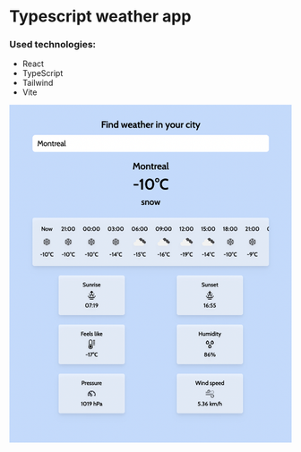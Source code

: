 # Typescript weather app

### Used technologies:

- React
- TypeScript
- Tailwind
- Vite

![App screenshot](./src/assets/screenshot.png)

